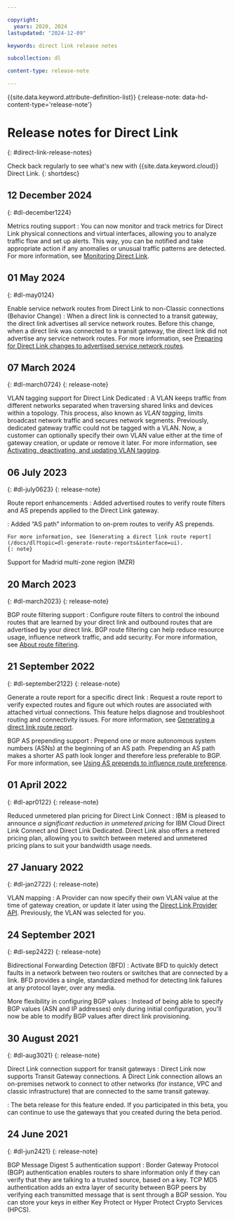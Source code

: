 ```yaml
---

copyright:
  years: 2020, 2024
lastupdated: "2024-12-09"

keywords: direct link release notes

subcollection: dl

content-type: release-note

---
```


{{site.data.keyword.attribute-definition-list}}
{:release-note: data-hd-content-type='release-note'}

# Release notes for Direct Link
{: #direct-link-release-notes}

Check back regularly to see what's new with {{site.data.keyword.cloud}} Direct Link.
{: shortdesc}

## 12 December 2024
{: #dl-december1224}

Metrics routing support
:    You can now monitor and track metrics for Direct Link physical connections and virtual interfaces, allowing you to analyze traffic flow and set up alerts. This way, you can be notified and take appropriate action if any anomalies or unusual traffic patterns are detected. For more information, see [Monitoring Direct Link](/docs/dl?topic=dl-monitoring).

## 01 May 2024
{: #dl-may0124}

Enable service network routes from Direct Link to non-Classic connections (Behavior Change)
:    When a direct link is connected to a transit gateway, the direct link advertises all service network routes. Before this change, when a direct link was connected to a transit gateway, the direct link did not advertise any service network routes. For more information, see [Preparing for Direct Link changes to advertised service network routes](/docs/dl?topic=dl-notification-dl-tgw).

## 07 March 2024
{: #dl-march0724}
{: release-note}

VLAN tagging support for Direct Link Dedicated
:   A VLAN keeps traffic from different networks separated when traversing shared links and devices within a topology. This process, also known as _VLAN tagging_, limits broadcast network traffic and secures network segments. Previously, dedicated gateway traffic could not be tagged with a VLAN. Now, a customer can optionally specify their own VLAN value either at the time of gateway creation, or update or remove it later. For more information, see [Activating, deactivating, and updating VLAN tagging](/docs/dl?topic=dl-activate-vlan-tagging#dl-update-vlan-tag).

## 06 July 2023
{: #dl-july0623}
{: release-note}

Route report enhancements
:   Added advertised routes to verify route filters and AS prepends applied to the Direct Link gateway.

:   Added “AS path” information to on-prem routes to verify AS prepends.

    For more information, see [Generating a direct link route report](/docs/dl?topic=dl-generate-route-reports&interface=ui).
    {: note}

Support for Madrid multi-zone region (MZR)

## 20 March 2023
{: #dl-march2023}
{: release-note}

BGP route filtering support
:   Configure route filters to control the inbound routes that are learned by your direct link and outbound routes that are advertised by your direct link. BGP route filtering can help reduce resource usage, influence network traffic, and add security. For more information, see [About route filtering](/docs/dl?topic=dl-filter-routes).

## 21 September 2022
{: #dl-september2122}
{: release-note}

Generate a route report for a specific direct link
:   Request a route report to verify expected routes and figure out which routes are associated with attached virtual connections. This feature helps diagnose and troubleshoot routing and connectivity issues. For more information, see [Generating a direct link route report](/docs/dl?topic=dl-generate-route-reports&interface=ui).

BGP AS prepending support
:   Prepend one or more autonomous system numbers (ASNs) at the beginning of an AS path. Prepending an AS path makes a shorter AS path look longer and therefore less preferable to BGP. For more information, see [Using AS prepends to influence route preference](/docs/dl?topic=dl-dl-about#use-case-1).

## 01 April 2022
{: #dl-apr0122}
{: release-note}

Reduced unmetered plan pricing for Direct Link Connect
:   IBM is pleased to announce _a significant reduction in unmetered pricing_ for IBM Cloud Direct Link Connect and Direct Link Dedicated. Direct Link also offers a metered pricing plan, allowing you to switch between metered and unmetered pricing plans to suit your bandwidth usage needs.

## 27 January 2022
{: #dl-jan2722}
{: release-note}

VLAN mapping
:    A Provider can now specify their own VLAN value at the time of gateway creation, or update it later using the [Direct Link Provider API](/apidocs/direct_link_provider_api). Previously, the VLAN was selected for you.

## 24 September 2021
{: #dl-sep2422}
{: release-note}

Bidirectional Forwarding Detection (BFD)
:    Activate BFD to quickly detect faults in a network between two routers or switches that are connected by a link. BFD provides a single, standardized method for detecting link failures at any protocol layer, over any media.

More flexibility in configuring BGP values
:    Instead of being able to specify BGP values (ASN and IP addresses) only during initial configuration, you'll now be able to modify BGP values after direct link provisioning.

## 30 August 2021
{: #dl-aug3021}
{: release-note}

Direct Link connection support for transit gateways
:    Direct Link now supports Transit Gateway connections. A Direct Link connection allows an on-premises network to connect to other networks (for instance, VPC and classic infrastructure) that are connected to the same transit gateway.

:    The beta release for this feature ended. If you participated in this beta, you can continue to use the gateways that you created during the beta period.

## 24 June 2021
{: #dl-jun2421}
{: release-note}

BGP Message Digest 5 authentication support
:    Border Gateway Protocol (BGP) authentication enables routers to share information only if they can verify that they are talking to a trusted source, based on a key. TCP MD5 authentication adds an extra layer of security between BGP peers by verifying each transmitted message that is sent through a BGP session. You can store your keys in either Key Protect or Hyper Protect Crypto Services (HPCS).
